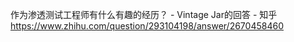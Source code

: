 作为渗透测试工程师有什么有趣的经历？ - Vintage Jar的回答 - 知乎
https://www.zhihu.com/question/293104198/answer/2670458460
